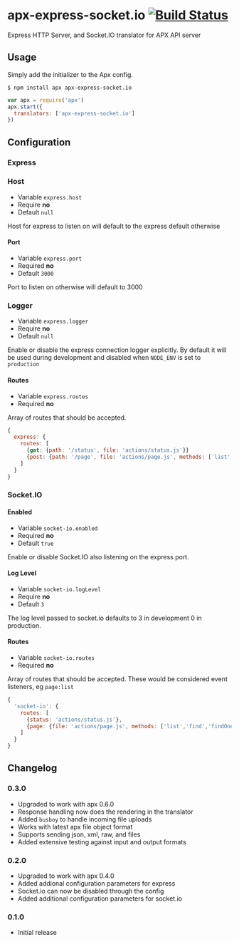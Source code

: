 apx-express-socket.io [![Build Status](https://travis-ci.org/snailjs/apx-express-socket.io.png?branch=master)](https://travis-ci.org/snailjs/apx-express-socket.io)
============

Express HTTP Server, and Socket.IO translator for APX API server

## Usage

Simply add the initializer to the Apx config.

```
$ npm install apx apx-express-socket.io
```

```js
var apx = require('apx')
apx.start({
  translators: ['apx-express-socket.io']
})
```

## Configuration

### Express

### Host
* Variable `express.host`
* Require **no**
* Default `null`

Host for express to listen on will default to the express default otherwise

#### Port
* Variable `express.port`
* Required **no**
* Default `3000`

Port to listen on otherwise will default to 3000

### Logger
* Variable `express.logger`
* Require **no**
* Default `null`

Enable or disable the express connection logger explicitly. By default it will
be used during development and disabled when `NODE_ENV` is set to `production`

#### Routes
* Variable `express.routes`
* Required **no**

Array of routes that should be accepted.

```js
{
  express: {
    routes: [
      {get: {path: '/status', file: 'actions/status.js'}}
      {post: {path: '/page', file: 'actions/page.js', methods: ['list','find','findOne','save','remove']}}
    ]
  }
}
```

### Socket.IO

#### Enabled
* Variable `socket-io.enabled`
* Required **no**
* Default `true`

Enable or disable Socket.IO also listening on the express port.

#### Log Level
* Variable `socket-io.logLevel`
* Require **no**
* Default `3`

The log level passed to socket.io defaults to 3 in development 0 in production.

#### Routes
* Variable `socket-io.routes`
* Required **no**

Array of routes that should be accepted. These would be considered event listeners, eg `page:list`

```js
{
  'socket-io': {
    routes: [
      {status: 'actions/status.js'},
      {page: {file: 'actions/page.js', methods: ['list','find','findOne','save','remove']}}
    ]
  }
}
```

## Changelog

### 0.3.0
* Upgraded to work with apx 0.6.0
* Response handling now does the rendering in the translator
* Added `busboy` to handle incoming file uploads
* Works with latest apx file object format
* Supports sending json, xml, raw, and files
* Added extensive testing against input and output formats

### 0.2.0
* Upgraded to work with apx 0.4.0
* Added addional configuration parameters for express
* Socket.io can now be disabled through the config
* Added additional configuration parameters for socket.io

### 0.1.0
* Initial release
